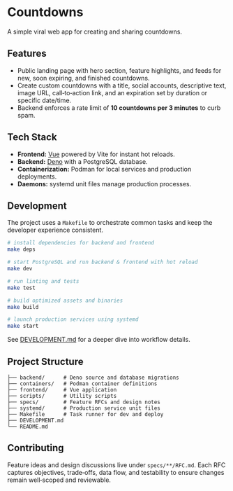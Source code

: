 # Countdowns

A simple viral web app for creating and sharing countdowns.

## Features
- Public landing page with hero section, feature highlights, and feeds for new, soon expiring, and finished countdowns.
- Create custom countdowns with a title, social accounts, descriptive text, image URL, call‑to‑action link, and an expiration set by duration or specific date/time.
- Backend enforces a rate limit of **10 countdowns per 3 minutes** to curb spam.

## Tech Stack
- **Frontend:** [Vue](https://vuejs.org/) powered by Vite for instant hot reloads.
- **Backend:** [Deno](https://deno.land/) with a PostgreSQL database.
- **Containerization:** Podman for local services and production deployments.
- **Daemons:** systemd unit files manage production processes.

## Development
The project uses a `Makefile` to orchestrate common tasks and keep the developer experience consistent.

```bash
# install dependencies for backend and frontend
make deps

# start PostgreSQL and run backend & frontend with hot reload
make dev

# run linting and tests
make test

# build optimized assets and binaries
make build

# launch production services using systemd
make start
```

See [DEVELOPMENT.md](DEVELOPMENT.md) for a deeper dive into workflow details.

## Project Structure
```
├── backend/      # Deno source and database migrations
├── containers/   # Podman container definitions
├── frontend/     # Vue application
├── scripts/      # Utility scripts
├── specs/        # Feature RFCs and design notes
├── systemd/      # Production service unit files
├── Makefile      # Task runner for dev and deploy
├── DEVELOPMENT.md
└── README.md
```

## Contributing
Feature ideas and design discussions live under `specs/**/RFC.md`. Each RFC captures objectives, trade‑offs, data flow, and testability to ensure changes remain well‑scoped and reviewable.
